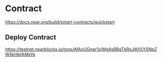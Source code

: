 # Contract

https://docs.near.org/build/smart-contracts/quickstart

## Deploy Contract

https://testnet.nearblocks.io/txns/AfAoUGner1xjWg4s8BgTkRsJiKh5YSNpZW5kHbfAMsYe

